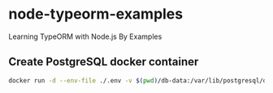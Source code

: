 # node-typeorm-examples

Learning TypeORM with Node.js By Examples

## Create PostgreSQL docker container

```bash
docker run -d --env-file ./.env -v $(pwd)/db-data:/var/lib/postgresql/data -p 5429:5432 postgres:9.6
```
